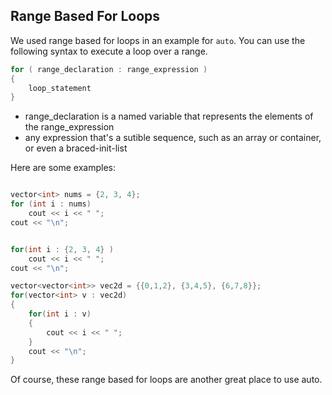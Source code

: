 ## Range Based For Loops

We used range based for loops in an example for `auto`. You can use the following syntax to execute a loop over a range.

```cpp
for ( range_declaration : range_expression )
{
    loop_statement
}
```

- range_declaration is a named variable that represents the elements of the range_expression
- any expression that's a sutible sequence, such as an array or container, or even a braced-init-list

Here are some examples:

```cpp

vector<int> nums = {2, 3, 4};
for (int i : nums)
    cout << i << " ";
cout << "\n";


for(int i : {2, 3, 4} )
    cout << i << " ";
cout << "\n";

vector<vector<int>> vec2d = {{0,1,2}, {3,4,5}, {6,7,8}};
for(vector<int> v : vec2d)
{
    for(int i : v)
    {
        cout << i << " ";
    }
    cout << "\n";
}


```

Of course, these range based for loops are another great place to use auto.
